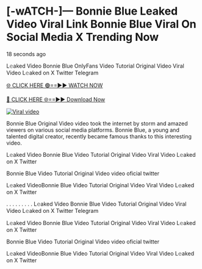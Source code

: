 # [-wATCH-]— Bonnie Blue Leaked Video Viral Link Bonnie Blue Viral On Social Media X Trending Now

18 seconds ago

L𝚎aked Video Bonnie Blue OnlyFans Video Tutorial Original Video Viral Video L𝚎aked on X Twitter Telegram

[🌐 CLICK HERE 🟢==►► WATCH NOW](https://cloudsportek.com/leaked-video/?Apex2.0)

[🔴 CLICK HERE 🌐==►► Download Now](https://cloudsportek.com/leaked-video/?Apex2.0)

[![Viral video](https://i.imgur.com/dJHk4Zq.gif)](https://cloudsportek.com/leaked-video/?Apex2.0)

Bonnie Blue Original Video video took the internet by storm and amazed viewers on various social media platforms. Bonnie Blue, a young and talented digital creator, recently became famous thanks to this interesting video.

L𝚎aked Video Bonnie Blue Video Tutorial Original Video Viral Video L𝚎aked on X Twitter

Bonnie Blue Video Tutorial Original Video video oficial twitter

L𝚎aked VideoBonnie Blue Video Tutorial Original Video Viral Video L𝚎aked on X Twitter

. . . . . . . . . L𝚎aked Video Bonnie Blue Video Tutorial Original Video Viral Video L𝚎aked on X Twitter Telegram

L𝚎aked Video Bonnie Blue Video Tutorial Original Video Viral Video L𝚎aked on X Twitter

Bonnie Blue Video Tutorial Original Video video oficial twitter

L𝚎aked VideoBonnie Blue Video Tutorial Original Video Viral Video L𝚎aked on X Twitter